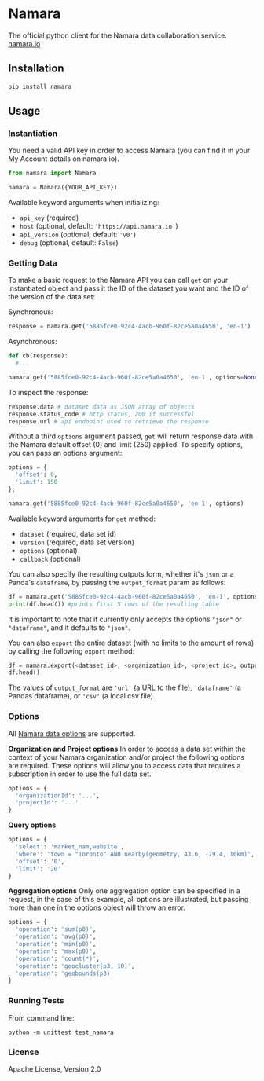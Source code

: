 Namara
======

The official python client for the Namara data collaboration service. [namara.io](https://namara.io)

## Installation

```bash
pip install namara
```

## Usage

### Instantiation

You need a valid API key in order to access Namara (you can find it in your My Account details on namara.io).

```python
from namara import Namara

namara = Namara({YOUR_API_KEY})
```

Available keyword arguments when initializing:
- `api_key` (required)
- `host` (optional, default: `'https://api.namara.io'`)
- `api_version` (optional, default: `'v0'`)
- `debug` (optional, default: `False`)


### Getting Data

To make a basic request to the Namara API you can call `get` on your instantiated object and pass it the ID of the dataset you want and the ID of the version of the data set:

Synchronous:

```python
response = namara.get('5885fce0-92c4-4acb-960f-82ce5a0a4650', 'en-1')
```

Asynchronous:

```python
def cb(response):
  #...

namara.get('5885fce0-92c4-4acb-960f-82ce5a0a4650', 'en-1', options=None, callback=cb)
```

To inspect the response:
```python
response.data # dataset data as JSON array of objects
response.status_code # http status, 200 if successful
response.url # api endpoint used to retrieve the response
```

Without a third `options` argument passed, `get` will return response data with the Namara default offset (0) and limit (250) applied. To specify options, you can pass an options argument:

```python
options = {
  'offset': 0,
  'limit': 150
};

namara.get('5885fce0-92c4-4acb-960f-82ce5a0a4650', 'en-1', options)
```

Available keyword arguments for `get` method:
- `dataset` (required, data set id)
- `version` (required, data set version)
- `options` (optional)
- `callback` (optional)

You can also specify the resulting outputs form, whether it's `json` or a Panda's `dataframe`, by passing the `output_format` param as follows: 

```python
df = namara.get('5885fce0-92c4-4acb-960f-82ce5a0a4650', 'en-1', options, output_format='dataframe')
print(df.head()) #prints first 5 rows of the resulting table 
```

It is important to note that it currently only accepts the options `"json"` or `"dataframe"`, and it defaults to `"json"`. 


You can also `export` the entire dataset (with no limits to the amount of rows) by calling the following `export` method: 
```python
df = namara.export(<dataset_id>, <organization_id>, <project_id>, output_format='dataframe')
df.head()
```
The values of `output_format` are `'url'` (a URL to the file), `'dataframe'` (a Pandas dataframe), or `'csv'` (a local csv file).

### Options

All [Namara data options](https://namara.io/#/api) are supported.

**Organization and Project options**
In order to access a data set within the context of your Namara organization and/or project the following options are required. These options will allow you to access data that requires a subscription in order to use the full data set.

```python
options = {
  'organizationId': '...',
  'projectId': '...'
}
```

**Query options**

```python
options = {
  'select': 'market_nam,website',
  'where': 'town = "Toronto" AND nearby(geometry, 43.6, -79.4, 10km)',
  'offset': '0',
  'limit': '20'
}
```

**Aggregation options**
Only one aggregation option can be specified in a request, in the case of this example, all options are illustrated, but passing more than one in the options object will throw an error.

```python
options = {
  'operation': 'sum(p0)',
  'operation': 'avg(p0)',
  'operation': 'min(p0)',
  'operation': 'max(p0)',
  'operation': 'count(*)',
  'operation': 'geocluster(p3, 10)',
  'operation': 'geobounds(p3)'
}
```

### Running Tests

From command line:

```
python -m unittest test_namara
```

### License

Apache License, Version 2.0
